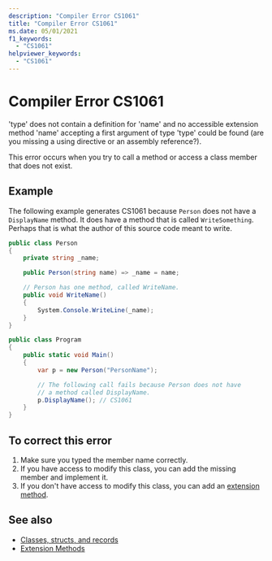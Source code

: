 ```yaml
---
description: "Compiler Error CS1061"
title: "Compiler Error CS1061"
ms.date: 05/01/2021
f1_keywords: 
  - "CS1061"
helpviewer_keywords: 
  - "CS1061"
---
```

# Compiler Error CS1061

'type' does not contain a definition for 'name' and no accessible extension method 'name' accepting a first argument of type 'type' could be found (are you missing a using directive or an assembly reference?).

This error occurs when you try to call a method or access a class member that does not exist.

## Example

The following example generates CS1061 because `Person` does not have a `DisplayName` method. It does have a method that is called `WriteSomething`. Perhaps that is what the author of this source code meant to write.

```csharp
public class Person
{
    private string _name;

    public Person(string name) => _name = name;

    // Person has one method, called WriteName.
    public void WriteName()
    {
        System.Console.WriteLine(_name);
    }
}

public class Program
{
    public static void Main()
    {
        var p = new Person("PersonName");

        // The following call fails because Person does not have
        // a method called DisplayName.
        p.DisplayName(); // CS1061
    }
}
```

## To correct this error

1. Make sure you typed the member name correctly.
2. If you have access to modify this class, you can add the missing member and implement it.
3. If you don't have access to modify this class, you can add an [extension method](../../programming-guide/classes-and-structs/extension-methods.md).

## See also

- [Classes, structs, and records](../../programming-guide/classes-and-structs/index.md)
- [Extension Methods](../../programming-guide/classes-and-structs/extension-methods.md)
